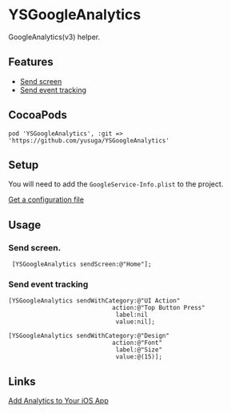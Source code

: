 # YSGoogleAnalytics

GoogleAnalytics(v3) helper.


## Features

- [Send screen](https://developers.google.com/analytics/devguides/collection/ios/v3/screens)
- [Send event tracking](https://developers.google.com/analytics/devguides/collection/ios/v3/events)

## CocoaPods

	pod 'YSGoogleAnalytics', :git => 'https://github.com/yusuga/YSGoogleAnalytics'

## Setup

You will need to add the `GoogleService-Info.plist` to the project.

[Get a configuration file](https://developers.google.com/analytics/devguides/collection/ios/v3/#get-config)

## Usage

### Send screen.

```
 [YSGoogleAnalytics sendScreen:@"Home"];
```

### Send event tracking
    
```
[YSGoogleAnalytics sendWithCategory:@"UI Action"
                             action:@"Top Button Press"
                              label:nil
                              value:nil];
                                  
[YSGoogleAnalytics sendWithCategory:@"Design"
                             action:@"Font"
                              label:@"Size"
                              value:@(15)];
```

## Links

[Add Analytics to Your iOS App](https://developers.google.com/analytics/devguides/collection/ios/v3/)
